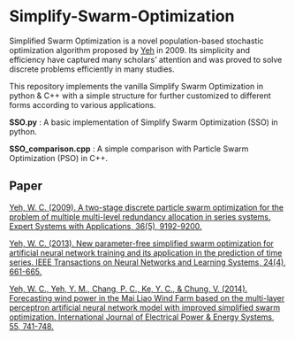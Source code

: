 # Simplify-Swarm-Optimization
Simplified Swarm Optimization is a novel population-based stochastic optimization algorithm proposed by [Yeh](http://www.ie.nthu.edu.tw/p/406-1310-111509,r5910.php?Lang=en) in 2009. Its simplicity and efficiency have captured many scholars’ attention and was proved to solve discrete problems efficiently in many studies.

This repository implements the vanilla Simplify Swarm Optimization in python & C++ with a simple structure for further customized to different forms according to various applications.

**SSO.py** : A basic implementation of Simplify Swarm Optimization (SSO) in python.

**SSO_comparison.cpp** : A simple comparison with Particle Swarm Optimization (PSO) in C++.

## Paper
[Yeh, W. C. (2009). A two-stage discrete particle swarm optimization for the problem of multiple multi-level redundancy allocation in series systems. Expert Systems with Applications, 36(5), 9192-9200.](https://www.sciencedirect.com/science/article/pii/S0957417408008890)

[Yeh, W. C. (2013). New parameter-free simplified swarm optimization for artificial neural network training and its application in the prediction of time series. IEEE Transactions on Neural Networks and Learning Systems, 24(4), 661-665.](https://ieeexplore.ieee.org/abstract/document/6410433)

[Yeh, W. C., Yeh, Y. M., Chang, P. C., Ke, Y. C., & Chung, V. (2014). Forecasting wind power in the Mai Liao Wind Farm based on the multi-layer perceptron artificial neural network model with improved simplified swarm optimization. International Journal of Electrical Power & Energy Systems, 55, 741-748.](https://www.sciencedirect.com/science/article/pii/S0142061513004171)
